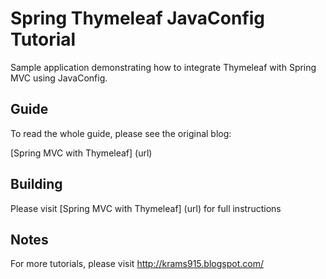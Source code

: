 # Spring Thymeleaf JavaConfig Tutorial

Sample application demonstrating how to integrate Thymeleaf with Spring MVC using JavaConfig.


## Guide

To read the whole guide, please see the original blog:

[Spring MVC with Thymeleaf] (url)


## Building

Please visit [Spring MVC with Thymeleaf] (url) for full instructions


## Notes

For more tutorials, please visit http://krams915.blogspot.com/
